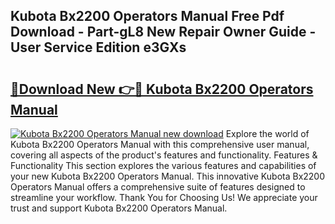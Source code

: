 ## Kubota Bx2200 Operators Manual Free Pdf Download - Part-gL8 New Repair Owner Guide - User Service Edition e3GXs

# <h2><a href="http://bc95363.oget.top/?id=Kubota+Bx2200+Operators+Manual">🔗Download New 👉🔴 Kubota Bx2200 Operators Manual</a></h2>

[![Kubota Bx2200 Operators Manual new download](https://i.imgur.com/5g1atiW.png)](http://bc95363.oget.top/?id=Kubota+Bx2200+Operators+Manual)
Explore the world of Kubota Bx2200 Operators Manual with this comprehensive user manual, covering all aspects of the product's features and functionality. Features & Functionality This section explores the various features and capabilities of your new Kubota Bx2200 Operators Manual. This innovative Kubota Bx2200 Operators Manual offers a comprehensive suite of features designed to streamline your workflow. Thank You for Choosing Us! We appreciate your trust and support Kubota Bx2200 Operators Manual.
